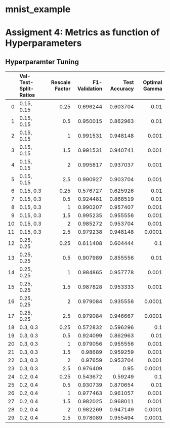 # mnist_example

# Assigment 4: Metrics as function of Hyperparameters
## Hyperparamter Tuning
|    | Val-Test-Split-Ratios   |   Rescale Factor |   F1-Validation |   Test Accuracy |   Optimal Gamma |
|---:|:------------------------|-----------------:|----------------:|----------------:|----------------:|
|  0 | 0.15, 0.15              |             0.25 |        0.696244 |        0.603704 |          0.01   |
|  1 | 0.15, 0.15              |             0.5  |        0.950015 |        0.862963 |          0.01   |
|  2 | 0.15, 0.15              |             1    |        0.991531 |        0.948148 |          0.001  |
|  3 | 0.15, 0.15              |             1.5  |        0.991531 |        0.940741 |          0.001  |
|  4 | 0.15, 0.15              |             2    |        0.995817 |        0.937037 |          0.001  |
|  5 | 0.15, 0.15              |             2.5  |        0.990927 |        0.903704 |          0.001  |
|  6 | 0.15, 0.3               |             0.25 |        0.576727 |        0.625926 |          0.01   |
|  7 | 0.15, 0.3               |             0.5  |        0.924481 |        0.868519 |          0.01   |
|  8 | 0.15, 0.3               |             1    |        0.990207 |        0.957407 |          0.001  |
|  9 | 0.15, 0.3               |             1.5  |        0.995235 |        0.955556 |          0.001  |
| 10 | 0.15, 0.3               |             2    |        0.985272 |        0.953704 |          0.001  |
| 11 | 0.15, 0.3               |             2.5  |        0.979238 |        0.948148 |          0.0001 |
| 12 | 0.25, 0.25              |             0.25 |        0.611408 |        0.604444 |          0.1    |
| 13 | 0.25, 0.25              |             0.5  |        0.907989 |        0.855556 |          0.01   |
| 14 | 0.25, 0.25              |             1    |        0.984865 |        0.957778 |          0.001  |
| 15 | 0.25, 0.25              |             1.5  |        0.987828 |        0.953333 |          0.001  |
| 16 | 0.25, 0.25              |             2    |        0.979084 |        0.935556 |          0.0001 |
| 17 | 0.25, 0.25              |             2.5  |        0.979084 |        0.946667 |          0.0001 |
| 18 | 0.3, 0.3                |             0.25 |        0.572832 |        0.596296 |          0.1    |
| 19 | 0.3, 0.3                |             0.5  |        0.924099 |        0.862963 |          0.01   |
| 20 | 0.3, 0.3                |             1    |        0.979056 |        0.955556 |          0.001  |
| 21 | 0.3, 0.3                |             1.5  |        0.98689  |        0.959259 |          0.001  |
| 22 | 0.3, 0.3                |             2    |        0.97659  |        0.953704 |          0.001  |
| 23 | 0.3, 0.3                |             2.5  |        0.976409 |        0.95     |          0.0001 |
| 24 | 0.2, 0.4                |             0.25 |        0.543672 |        0.59249  |          0.1    |
| 25 | 0.2, 0.4                |             0.5  |        0.930739 |        0.870654 |          0.01   |
| 26 | 0.2, 0.4                |             1    |        0.977463 |        0.961057 |          0.001  |
| 27 | 0.2, 0.4                |             1.5  |        0.982025 |        0.968011 |          0.001  |
| 28 | 0.2, 0.4                |             2    |        0.982269 |        0.947149 |          0.0001 |
| 29 | 0.2, 0.4                |             2.5  |        0.978089 |        0.955494 |          0.0001 |
